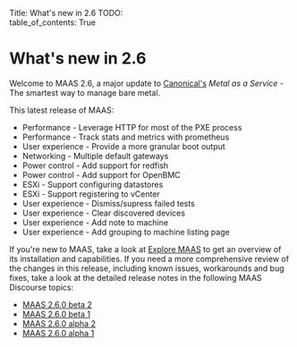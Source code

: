 Title: What's new in 2.6
TODO:  
table_of_contents: True

# What's new in 2.6

Welcome to MAAS 2.6, a major update to [Canonical's][canonical] *Metal as a
Service* - The smartest way to manage bare metal.

This latest release of MAAS:

+ Performance - Leverage HTTP for most of the PXE process
+ Performance - Track stats and metrics with prometheus
+ User experience - Provide a more granular boot output
+ Networking - Multiple default gateways
+ Power control - Add support for redfish
+ Power control - Add support for OpenBMC
+ ESXi - Support configuring datastores
+ ESXi - Support registering to vCenter
+ User experience - Dismiss/supress failed tests
+ User experience - Clear discovered devices
+ User experience - Add note to machine
+ User experience - Add grouping to machine listing page

If you're new to MAAS, take a look at [Explore MAAS][explore-maas] to get an
overview of its installation and capabilities. If you need a more
comprehensive review of the changes in this release, including known issues,
workarounds and bug fixes, take a look at the detailed release notes in the
following MAAS Discourse topics:

+ [MAAS 2.6.0 beta 2][release-notes-beta-2]
+ [MAAS 2.6.0 beta 1][release-notes-beta-1]
+ [MAAS 2.6.0 alpha 2][release-notes-alpha-2]
+ [MAAS 2.6.0 alpha 1][release-notes-alpha-1]

<!-- LINKS -->
[vanilla]: https://vanillaframework.io/
[explore-maas]: intro-explore.md
[canonical]: https://www.canonical.com/
[release-notes-alpha-1]: https://discourse.maas.io/t/maas-2-6-0-alpha-1-released/413
[release-notes-alpha-2]: https://discourse.maas.io/t/maas-2-6-0-alpha-2-released/460
[release-notes-beta-1]: https://discourse.maas.io/t/2-6-0-beta-1-released/495
[release-notes-beta-2]: https://discourse.maas.io/t/2-6-0-beta-2-released/523

